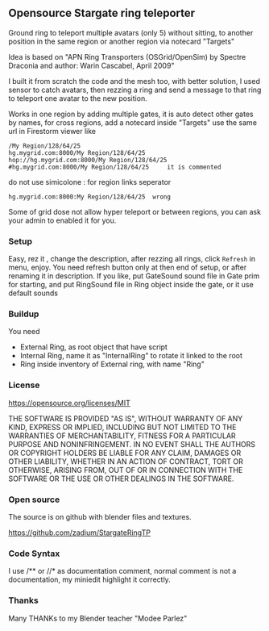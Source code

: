 ## Opensource Stargate ring teleporter ##

Ground ring to teleport multiple avatars (only 5) without sitting, to another position in the same region or another region via notecard "Targets"

Idea is based on "APN Ring Transporters (OSGrid/OpenSim) by Spectre Draconia and author: Warin Cascabel, April 2009"

I built it from scratch the code and the mesh too, with better solution, I used sensor to catch avatars, then rezzing a ring and send a message to that ring to teleport one avatar to the new position.

Works in one region by adding multiple gates, it is auto detect other gates by names,
for cross regions, add a notecard inside "Targets" use the same url in Firestorm viewer like

    /My Region/128/64/25
    hg.mygrid.com:8000/My Region/128/64/25
    hop://hg.mygrid.com:8000/My Region/128/64/25
    #hg.mygrid.com:8000/My Region/128/64/25     it is commented

do not use simicolone : for region links seperator

    hg.mygrid.com:8000:My Region/128/64/25  wrong

Some of grid dose not allow hyper teleport or between regions, you can ask your admin to enabled it for you.

### Setup ###

Easy, rez it , change the description, after rezzing all rings, click `Refresh` in menu, enjoy.
You need refresh button only at then end of setup, or after renaming it in description.
If you like, put GateSound sound file in Gate prim for starting, and put RingSound file in Ring object inside the gate, or it use default sounds

### Buildup ###

You need

* External Ring, as root object that have script
* Internal Ring, name it as "InternalRing" to rotate it linked to the root
* Ring inside inventory of External ring, with name "Ring"

### License ###

https://opensource.org/licenses/MIT

THE SOFTWARE IS PROVIDED "AS IS", WITHOUT WARRANTY OF ANY KIND, EXPRESS OR IMPLIED, INCLUDING BUT NOT LIMITED TO THE WARRANTIES OF MERCHANTABILITY, FITNESS FOR A PARTICULAR PURPOSE AND NONINFRINGEMENT. IN NO EVENT SHALL THE AUTHORS OR COPYRIGHT HOLDERS BE LIABLE FOR ANY CLAIM, DAMAGES OR OTHER LIABILITY, WHETHER IN AN ACTION OF CONTRACT, TORT OR OTHERWISE, ARISING FROM, OUT OF OR IN CONNECTION WITH THE SOFTWARE OR THE USE OR OTHER DEALINGS IN THE SOFTWARE.

### Open source ###

The source is on github with blender files and textures.

https://github.com/zadium/StargateRingTP

### Code Syntax ###

I use /**  or  //*  as documentation comment, normal comment is not a documentation, my miniedit highlight it correctly.

### Thanks ###

Many THANKs to my Blender teacher "Modee Parlez"
